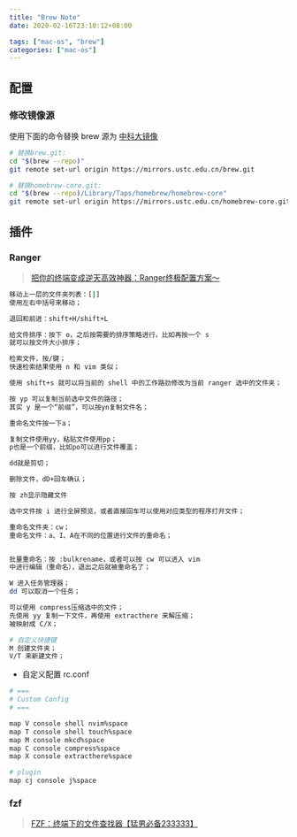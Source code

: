 ```yaml
---
title: "Brew Note"
date: 2020-02-16T23:10:12+08:00

tags: ["mac-os", "brew"]
categories: ["mac-os"]
---
```


## 配置

### 修改镜像源

使用下面的命令替换 brew 源为 [中科大镜像](https://link.zhihu.com/?target=https%3A//lug.ustc.edu.cn/wiki/mirrors/help/brew.git)

```bash
# 替换brew.git:
cd "$(brew --repo)"
git remote set-url origin https://mirrors.ustc.edu.cn/brew.git

# 替换homebrew-core.git:
cd "$(brew --repo)/Library/Taps/homebrew/homebrew-core"
git remote set-url origin https://mirrors.ustc.edu.cn/homebrew-core.git
```

## 插件

### Ranger

> [把你的终端变成逆天高效神器：Ranger终极配置方案～](https://www.bilibili.com/video/av64990176)


```zsh
移动上一层的文件夹列表：[|]
使用左右中括号来移动；

退回和前进：shift+H/shift+L

给文件排序：按下 o，之后按需要的排序策略进行，比如再按一个 s
就可以按文件大小排序；

检索文件，按/键；
快速检索结果使用 n 和 vim 类似；

使用 shift+s 就可以将当前的 shell 中的工作路劲修改为当前 ranger 选中的文件夹；

按 yp 可以复制当前选中文件的路径；
其实 y 是一个“前缀”，可以按yn复制文件名；

重命名文件按一下a；

复制文件使用yy，粘贴文件使用pp；
p也是一个前缀，比如po可以进行文件覆盖；

dd就是剪切；

删除文件，dD+回车确认；

按 zh显示隐藏文件

选中文件按 i 进行全屏预览，或者直接回车可以使用对应类型的程序打开文件；

重命名文件夹：cw；
重命名文件：a、I、A在不同的位置进行文件的重命名；


批量重命名：按 :bulkrename，或者可以按 cw 可以进入 vim
中进行编辑（重命名），退出之后就被重命名了；

W 进入任务管理器；
dd 可以取消一个任务；

可以使用 compress压缩选中的文件；
先使用 yy 复制一下文件，再使用 extracthere 来解压缩；
被映射成 C/X；

# 自定义快捷键
M 创建文件夹；
V/T 来新建文件；
```

+ 自定义配置 rc.conf

```bash
# ===
# Custom Config
# ===

map V console shell nvim%space 
map T console shell touch%space 
map M console mkcd%space
map C console compress%space
map X console extracthere%space

# plugin
map cj console j%space
```


### fzf

> [FZF：终端下的文件查找器【猛男必备233333】](https://www.bilibili.com/video/av80254519)
>




